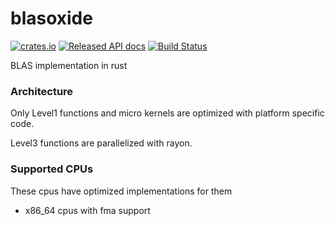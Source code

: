 # blasoxide

[![crates.io](https://meritbadge.herokuapp.com/blasoxide)](https://crates.io/crates/blasoxide)
[![Released API docs](https://docs.rs/blasoxide/badge.svg)](https://docs.rs/blasoxide)
[![Build Status](https://travis-ci.org/oezgurmakkurt/blasoxide.svg?branch=master)](https://travis-ci.org/oezgurmakkurt/blasoxide)

BLAS implementation in rust

### Architecture

Only Level1 functions and micro kernels are optimized with platform specific code.

Level3 functions are parallelized with rayon.

### Supported CPUs
These cpus have optimized implementations for them

- x86_64 cpus with fma support

